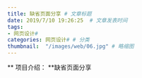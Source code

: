 ```yaml
---
title: 缺省页面分享 # 文章标题  
date: 2019/7/10 19:26:25  # 文章发表时间
tags:
- 网页设计#
categories: 网页设计# # 分类
thumbnail:  "/images/web/06.jpg" # 略缩图
---
```

** 项目介绍： **缺省页面分享

